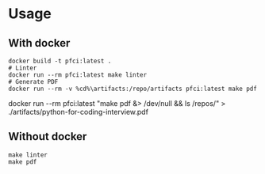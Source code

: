 # Usage

## With docker

```text
docker build -t pfci:latest .
# Linter
docker run --rm pfci:latest make linter
# Generate PDF
docker run --rm -v %cd%\artifacts:/repo/artifacts pfci:latest make pdf
```

docker run --rm pfci:latest "make pdf &> /dev/null && ls /repos/" > ./artifacts/python-for-coding-interview.pdf

## Without docker

```text
make linter
make pdf
```
